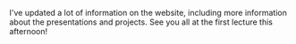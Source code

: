 I've updated a lot of information on the website, including more
information about the presentations and projects. See you all at the
first lecture this afternoon!
